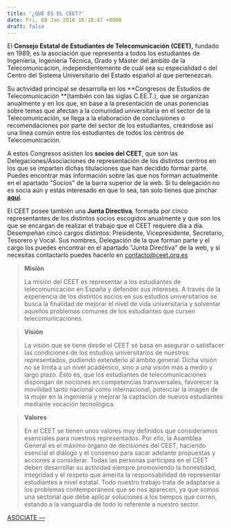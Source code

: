 ```yaml
---
title: '¿QUÉ ES EL CEET?'
date: Fri, 08 Jan 2016 16:18:47 +0000
draft: false
---
```


El **Consejo Estatal de Estudiantes de Telecomunicación** **(CEET),** fundado en 1989, es la asociación que representa a todos los estudiantes de Ingeniería, Ingeniería Técnica, Grado y Máster del ámbito de la Telecomunicación, independientemente de cuál sea su especialidad o del Centro del Sistema Universitario del Estado español al que pertenezcan.

Su actividad principal se desarrolla en los **Congresos de Estudios de Telecomunicación **(también con las siglas C.EE.T.), que se organizan anualmente y en los que, en base a la presentación de unas ponencias sobre temas que afectan a la comunidad universitaria en el sector de la Telecomunicación, se llega a la elaboración de conclusiones o recomendaciones por parte del sector de los estudiantes, creándose así una línea común entre los estudiantes de todos los centros de Telecomunicación.

A estos Congresos asisten los **socios del CEET**, que son las Delegaciones/Asociaciones de representación de los distintos centros en los que se imparten dichas titulaciones que han decidido formar parte. Puedes encontrar más información sobre las que nos forman actualmente en el apartado "Socios" de la barra superior de la web. Si tu delegación no es socia aún y estás interesado en que lo sea, tan solo tienes que pinchar **[aquí](https://ceet.org.es/asociarse-al-ceet/)**.

El CEET posee también una **Junta Directiva**, formada por cinco representantes de los distintos socios escogidos anualmente y que son los que se encargan de realizar el trabajo que el CEET requiere día a día. Desempeñan cinco cargos distintos: Presidente, Vicepresidente, Secretario, Tesorero y Vocal. Sus nombres, Delegación de la que forman parte y el cargo los puedes encontrar en el apartado "Junta Directiva" de la web, y si necesitas contactarlo puedes hacerlo en [contacto@ceet.org.es](mailto:contacto@ceet.org.es)

> **Misión**
> 
> La misión del CEET es representar a los estudiantes de telecomunicación en España y defender sus intereses. A través de la experiencia de los distintos socios en sus estudios universitarios se busca la finalidad de mejorar el nivel de vida universitaria y solventar aquellos problemas comunes de los estudiantes que cursen telecomunicaciones.

> **Visión**
> 
> La visión que se tiene desde el CEET se basa en asegurar o satisfacer las condiciones de los estudios universitarios de nuestros representados, pudiendo extenderlo al ámbito general. Dicha visión no se limita a un nivel académico, sino a una visión más a medio y largo plazo. Esto es, que los estudiantes de telecomunicaciones dispongan de nociones en competencias transversales, favorecer la movilidad tanto nacional como internacional, potenciar la imagen de la mujer en la ingeniería y mejorar la captación de nuevos estudiantes mediante vocación tecnológica.

> **Valores**
> 
> En el CEET se tienen unos valores muy definidos que consideramos esenciales para nuestros representados. Por ello, la Asamblea General es el máximo órgano de decisiones del CEET, haciendo esencial el diálogo y el consenso para sacar adelante propuestas y acciones a considerar. Todas las personas partícipes en el CEET deben desarrollar su actividad siempre promoviendo la honestidad, integridad y el respeto que amerita la responsabilidad de representar estudiantes a nivel estatal. Todo nuestro trabajo trata de adaptarse a los problemas contemporáneos que se nos aparecen, ya que somos una sectorial que debe aplicar soluciones a los tiempos que corren, estando a la vanguardia de todo lo referente a nuestro sector.  

  
[ASÓCIATE —](https://ceet.org.es/asociarse-al-ceet/)